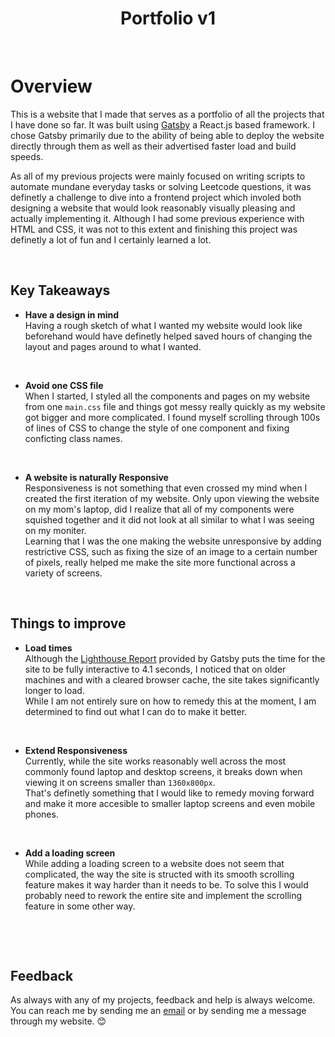 <h1 align="center">
  Portfolio v1
</h1>
<p>&nbsp;</p>

# Overview

This is a website that I made that serves as a portfolio of all the projects that I have done so far. It was built using [Gatsby](https://www.gatsbyjs.com/docs/tutorial/part-0/#gatsby-cli) a React.js based framework. I chose Gatsby primarily due to the ability of being able to deploy the website directly through them as well as their advertised faster load and build speeds.

As all of my previous projects were mainly focused on writing scripts to automate mundane everyday tasks or solving Leetcode questions, it was definetly a challenge to dive into a frontend project which involed both designing a website that would look reasonably visually pleasing and actually implementing it. Although I had some previous experience with HTML and CSS, it was not to this extent and finishing this project was definetly a lot of fun and I certainly learned a lot.

<p>&nbsp;</p>

## Key Takeaways

- **Have a design in mind**  
Having a rough sketch of what I wanted my website would look like beforehand would have definetly helped saved hours of changing the layout and pages around to what I wanted.
<p>&nbsp;</p>

- **Avoid one CSS file**  
When I started, I styled all the components and pages on my website from one `main.css` file and things got messy really quickly as my website got bigger and more complicated. I found myself scrolling through 100s of lines of CSS to change the style of one component and fixing conficting class names.
<p>&nbsp;</p>

- **A website is naturally Responsive**  
Responsiveness is not something that even crossed my mind when I created the first iteration of my website. Only upon viewing the website on my mom's laptop, did I realize that all of my components were squished together and it did not look at all similar to what I was seeing on my moniter.  
Learning that I was the one making the website unresponsive by adding restrictive CSS, such as fixing the size of an image to a certain number of pixels, really helped me make the site more functional across a variety of screens.
<p>&nbsp;</p>

## Things to improve

- **Load times**  
Although the [Lighthouse Report](https://build-c8d14efc-8ab0-43ce-ae1e-4ce9a223a1e4.gtsb.io/reports/lighthouse/index.html) provided by Gatsby puts the time for the site to be fully interactive to 4.1 seconds, I noticed that on older machines and with a cleared browser cache, the site takes significantly longer to load.  
While I am not entirely sure on how to remedy this at the moment, I am determined to find out what I can do to make it better.
<p>&nbsp;</p>

- **Extend Responsiveness**  
Currently, while the site works reasonably well across the most commonly found laptop and desktop screens, it breaks down when viewing it on screens smaller than `1360x800px`.  
That's definetly something that I would like to remedy moving forward and make it more accesible to smaller laptop screens and even mobile phones.
<p>&nbsp;</p>

- **Add a loading screen**  
While adding a loading screen to a website does not seem that complicated, the way the site is structed with its smooth scrolling feature makes it way harder than it needs to be. To solve this I would probably need to rework the entire site and implement the scrolling feature in some other way.
<p>&nbsp;</p>
<p>&nbsp;</p>

## Feedback

As always with any of my projects, feedback and help is always welcome. You can reach me by sending me an [email](mailto://sr.sanagala@outlook.com) or by sending me a message through my website. 😊
